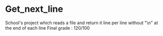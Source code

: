 # Get_next_line

School's project which reads a file and return it line per line without "\n" at the end of each line
Final grade : 120/100
